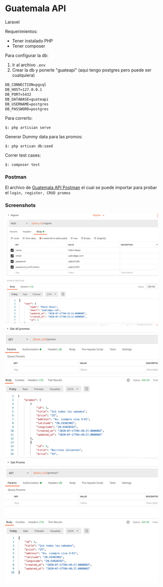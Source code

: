 # Guatemala API
Laravel

Requerimientos:

- Tener instalado PHP
- Tener composer 

Para configurar la db:

1. Ir al archivo `.env`
2. Crear la db y ponerle "guateapi" (aqui tengo postgres pero puede ser cualquiera)
```
DB_CONNECTION=pgsql
DB_HOST=127.0.0.1
DB_PORT=5432
DB_DATABASE=guateapi
DB_USERNAME=postgres
DB_PASSWORD=postgres
```

Para correrlo:

```
$: php artisian serve
```

Generar Dummy data para las promos:

```
$: php artisan db:seed 
```

Correr test cases:

```
$: composer test
```


### Postman
El archivo de [Guatemala API Postman](https://github.com/pablopantaleon/guatemala_api/blob/master/https://github.com/pablopantaleon/guatemala_api/blob/master/Guatemala%20API.postman_collection.json) el cual se puede importar para probar el `login, register, CRUD promos`

### Screenshots
![Imagen 1](https://github.com/pablopantaleon/guatemala_api/blob/master/1.png?raw=true)
![Imagen 2](https://github.com/pablopantaleon/guatemala_api/blob/master/2.png?raw=true)
![Imagen 3](https://github.com/pablopantaleon/guatemala_api/blob/master/3.png?raw=true)


